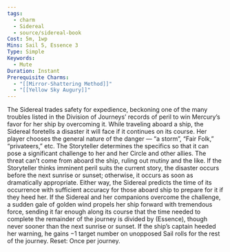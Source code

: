 ```yaml
---
tags:
  - charm
  - Sidereal
  - source/sidereal-book
Cost: 5m, 1wp
Mins: Sail 5, Essence 3
Type: Simple
Keywords:
  - Mute
Duration: Instant
Prerequisite Charms:
  - "[[Mirror-Shattering Method]]"
  - "[[Yellow Sky Augury]]"
---
```

The Sidereal trades safety for expedience, beckoning one of the many troubles listed in the Division of Journeys’ records of peril to win Mercury’s favor for her ship by overcoming it. While traveling aboard a ship, the Sidereal foretells a disaster it will face if it continues on its course. Her player chooses the general nature of the danger — “a storm”, “Fair Folk,” “privateers,” etc. The Storyteller determines the specifics so that it can pose a significant challenge to her and her Circle and other allies. The threat can’t come from aboard the ship, ruling out mutiny and the like. If the Storyteller thinks imminent peril suits the current story, the disaster occurs before the next sunrise or sunset; otherwise, it occurs as soon as dramatically appropriate. Either way, the Sidereal predicts the time of its occurrence with sufficient accuracy for those aboard ship to prepare for it if they heed her. If the Sidereal and her companions overcome the challenge, a sudden gale of golden wind propels her ship forward with tremendous force, sending it far enough along its course that the time needed to complete the remainder of the journey is divided by (Essence), though never sooner than the next sunrise or sunset. If the ship’s captain heeded her warning, he gains −1 target number on unopposed Sail rolls for the rest of the journey. Reset: Once per journey.